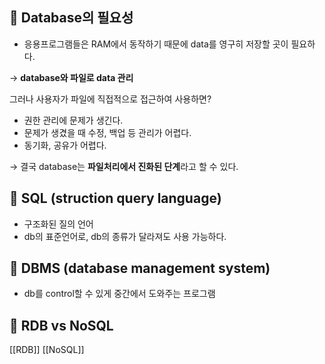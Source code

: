 ## 🌈 Database의 필요성

- 응용프로그램들은 RAM에서 동작하기 때문에 data를 영구히 저장할 곳이 필요하다.

→ **database와 파일로 data 관리**

그러나 사용자가 파일에 직접적으로 접근하여 사용하면?

- 권한 관리에 문제가 생긴다.
- 문제가 생겼을 때 수정, 백업 등 관리가 어렵다.
- 동기화, 공유가 어렵다.

→ 결국 database는 **파일처리에서 진화된 단계**라고 할 수 있다.

## 🌈 SQL (struction query language)

- 구조화된 질의 언어
- db의 표준언어로, db의 종류가 달라져도 사용 가능하다.

## 🌈 DBMS (database management system)

- db를 control할 수 있게 중간에서 도와주는 프로그램


## 🌈 RDB vs NoSQL
[[RDB]]
[[NoSQL]]
